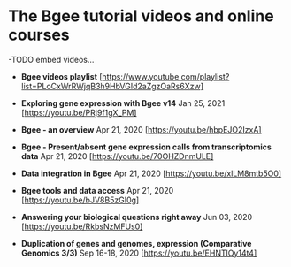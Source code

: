 The Bgee tutorial videos and online courses
=============

-TODO embed videos...
- **Bgee videos playlist** [https://www.youtube.com/playlist?list=PLoCxWrRWjqB3h9HbVGId2aZgzOaRs6Xzw]

- **Exploring gene expression with Bgee v14** Jan 25, 2021 [https://youtu.be/PRj9f1gX_PM]
- **Bgee - an overview** Apr 21, 2020 [https://youtu.be/hbpEJO2IzxA]
- **Bgee - Present/absent gene expression calls from transcriptomics data** Apr 21, 2020 [https://youtu.be/70OHZDnmULE]
- **Data integration in Bgee** Apr 21, 2020 [https://youtu.be/xlLM8mtb5O0]
- **Bgee tools and data access** Apr 21, 2020 [https://youtu.be/bJV8B5zGI0g]
- **Answering your biological questions right away** Jun 03, 2020 [https://youtu.be/RkbsNzMFUs0]
- **Duplication of genes and genomes, expression (Comparative Genomics 3/3)** Sep 16-18, 2020 [https://youtu.be/EHNTlOy14t4]
